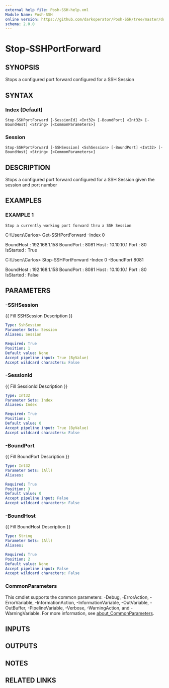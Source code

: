 ```yaml
---
external help file: Posh-SSH-help.xml
Module Name: Posh-SSH
online version: https://github.com/darkoperator/Posh-SSH/tree/master/docs
schema: 2.0.0
---
```


# Stop-SSHPortForward

## SYNOPSIS
Stops a configured port forward configured for a SSH Session

## SYNTAX

### Index (Default)
```
Stop-SSHPortForward [-SessionId] <Int32> [-BoundPort] <Int32> [-BoundHost] <String> [<CommonParameters>]
```

### Session
```
Stop-SSHPortForward [-SSHSession] <SshSession> [-BoundPort] <Int32> [-BoundHost] <String> [<CommonParameters>]
```

## DESCRIPTION
Stops a configured port forward configured for  a SSH Session given the session and port number

## EXAMPLES

### EXAMPLE 1
```
Stop a currently working port forward thru a SSH Session
```

C:\Users\Carlos\> Get-SSHPortForward -Index 0


 BoundHost : 192.168.1.158
 BoundPort : 8081
 Host      : 10.10.10.1
 Port      : 80
 IsStarted : True



 C:\Users\Carlos\> Stop-SSHPortForward -Index 0 -BoundPort 8081


 BoundHost : 192.168.1.158
 BoundPort : 8081
 Host      : 10.10.10.1
 Port      : 80
 IsStarted : False

## PARAMETERS

### -SSHSession
{{ Fill SSHSession Description }}

```yaml
Type: SshSession
Parameter Sets: Session
Aliases: Session

Required: True
Position: 1
Default value: None
Accept pipeline input: True (ByValue)
Accept wildcard characters: False
```

### -SessionId
{{ Fill SessionId Description }}

```yaml
Type: Int32
Parameter Sets: Index
Aliases: Index

Required: True
Position: 1
Default value: 0
Accept pipeline input: True (ByValue)
Accept wildcard characters: False
```

### -BoundPort
{{ Fill BoundPort Description }}

```yaml
Type: Int32
Parameter Sets: (All)
Aliases:

Required: True
Position: 3
Default value: 0
Accept pipeline input: False
Accept wildcard characters: False
```

### -BoundHost
{{ Fill BoundHost Description }}

```yaml
Type: String
Parameter Sets: (All)
Aliases:

Required: True
Position: 2
Default value: None
Accept pipeline input: False
Accept wildcard characters: False
```

### CommonParameters
This cmdlet supports the common parameters: -Debug, -ErrorAction, -ErrorVariable, -InformationAction, -InformationVariable, -OutVariable, -OutBuffer, -PipelineVariable, -Verbose, -WarningAction, and -WarningVariable. For more information, see [about_CommonParameters](http://go.microsoft.com/fwlink/?LinkID=113216).

## INPUTS

## OUTPUTS

## NOTES

## RELATED LINKS
